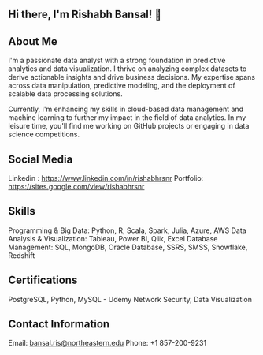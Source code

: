 ## Hi there, I'm Rishabh Bansal! 👋

## About Me
I'm a passionate data analyst with a strong foundation in predictive analytics and data visualization. I thrive on analyzing complex datasets to derive actionable insights and drive business decisions. My expertise spans across data manipulation, predictive modeling, and the deployment of scalable data processing solutions.

Currently, I'm enhancing my skills in cloud-based data management and machine learning to further my impact in the field of data analytics. In my leisure time, you'll find me working on GitHub projects or engaging in data science competitions.

## Social Media
Linkedin : https://www.linkedin.com/in/rishabhrsnr
Portfolio: https://sites.google.com/view/rishabhrsnr

## Skills
Programming & Big Data: Python, R, Scala, Spark, Julia, Azure, AWS
Data Analysis & Visualization: Tableau, Power BI, Qlik, Excel
Database Management: SQL, MongoDB, Oracle Database, SSRS, SMSS, Snowflake, Redshift

## Certifications
PostgreSQL, Python, MySQL - Udemy
Network Security, Data Visualization

## Contact Information
Email: bansal.ris@northeastern.edu
Phone: +1 857-200-9231

